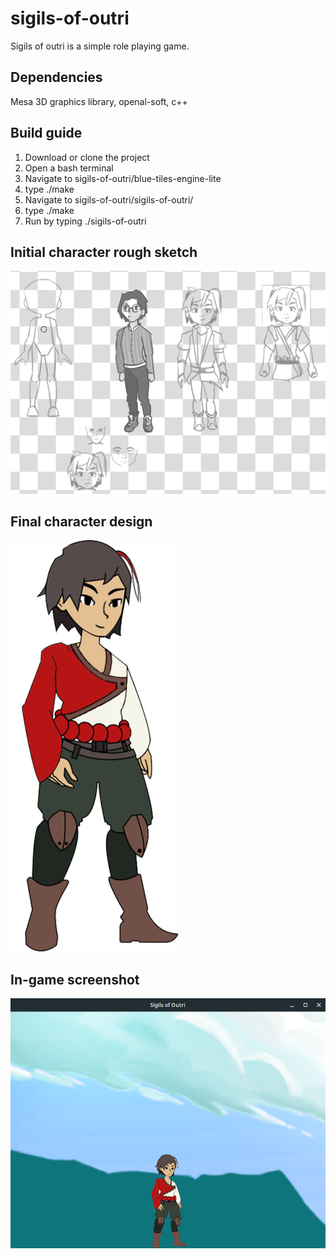 # sigils-of-outri
Sigils of outri is a simple role playing game.

## Dependencies
Mesa 3D graphics library, openal-soft, c++

## Build guide
1. Download or clone the project
2. Open a bash terminal
3. Navigate to sigils-of-outri/blue-tiles-engine-lite
4. type ./make
5. Navigate to sigils-of-outri/sigils-of-outri/
6. type ./make
7. Run by typing ./sigils-of-outri

## Initial character rough sketch
![Rough sketch](/assets/concept.png)

## Final character design
![main character](/assets/main_character.png)

## In-game screenshot
![In-game screenshot](/assets/sample.png)
